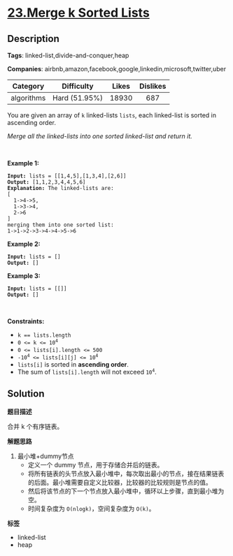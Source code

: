 # [23.Merge k Sorted Lists](https://leetcode.com/problems/merge-k-sorted-lists/description/)

## Description

**Tags**: linked-list,divide-and-conquer,heap

**Companies**: airbnb,amazon,facebook,google,linkedin,microsoft,twitter,uber

|  Category  |  Difficulty   | Likes | Dislikes |
| :--------: | :-----------: | :---: | :------: |
| algorithms | Hard (51.95%) | 18930 |   687    |

<p>You are given an array of <code>k</code> linked-lists <code>lists</code>, each linked-list is sorted in ascending order.</p>
<p><em>Merge all the linked-lists into one sorted linked-list and return it.</em></p>
<p>&nbsp;</p>
<p><strong class="example">Example 1:</strong></p>
<pre><code><strong>Input:</strong> lists = [[1,4,5],[1,3,4],[2,6]]
<strong>Output:</strong> [1,1,2,3,4,4,5,6]
<strong>Explanation:</strong> The linked-lists are:
[
  1-&gt;4-&gt;5,
  1-&gt;3-&gt;4,
  2-&gt;6
]
merging them into one sorted list:
1-&gt;1-&gt;2-&gt;3-&gt;4-&gt;4-&gt;5-&gt;6</code></pre>
<p><strong class="example">Example 2:</strong></p>
<pre><code><strong>Input:</strong> lists = []
<strong>Output:</strong> []</code></pre>
<p><strong class="example">Example 3:</strong></p>
<pre><code><strong>Input:</strong> lists = [[]]
<strong>Output:</strong> []</code></pre>
<p>&nbsp;</p>
<p><strong>Constraints:</strong></p>
<ul>
  <li><code>k == lists.length</code></li>
  <li><code>0 &lt;= k &lt;= 10<sup>4</sup></code></li>
  <li><code>0 &lt;= lists[i].length &lt;= 500</code></li>
  <li><code>-10<sup>4</sup> &lt;= lists[i][j] &lt;= 10<sup>4</sup></code></li>
  <li><code>lists[i]</code> is sorted in <strong>ascending order</strong>.</li>
  <li>The sum of <code>lists[i].length</code> will not exceed <code>10<sup>4</sup></code>.</li>
</ul>

## Solution

**题目描述**

合并 k 个有序链表。

**解题思路**

1. 最小堆+dummy节点
   - 定义一个 dummy 节点，用于存储合并后的链表。
   - 将所有链表的头节点放入最小堆中，每次取出最小的节点，接在结果链表的后面。最小堆需要自定义比较器，比较器的比较规则是节点的值。
   - 然后将该节点的下一个节点放入最小堆中，循环以上步骤，直到最小堆为空。
   - 时间复杂度为 `O(nlogk)`，空间复杂度为 `O(k)`。

**标签**

- linked-list
- heap
